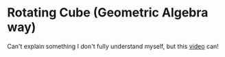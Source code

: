 # Rotating Cube (Geometric Algebra way)

Can't explain something I don't fully understand myself, but this [video](https://www.youtube.com/watch?v=60z_hpEAtD8) can!
